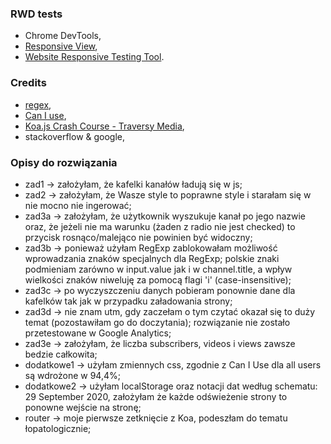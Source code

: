 ### RWD tests
* Chrome DevTools,
* [Responsive View](http://responsiv.eu/),
* [Website Responsive Testing Tool](http://responsivetesttool.com/).

### Credits
* [regex](https://regex101.com/),
* [Can I use](https://www.caniuse.com/),
* [Koa.js Crash Course - Traversy Media](https://www.youtube.com/watch?v=z84uTk5zmak),
* stackoverflow & google,

### Opisy do rozwiązania
* zad1 -> założyłam, że kafelki kanałów ładują się w js;
* zad2 -> założyłam, że Wasze style to poprawne style i starałam się w nie mocno nie ingerować;
* zad3a -> założyłam, że użytkownik wyszukuje kanał po jego nazwie oraz, że jeżeli nie ma warunku (żaden z radio nie jest checked) to przycisk rosnąco/malejąco nie powinien być widoczny;
* zad3b -> ponieważ użyłam RegExp zablokowałam możliwość wprowadzania znaków specjalnych dla RegExp; polskie znaki podmieniam zarówno w input.value jak i w channel.title, a wpływ wielkości znaków niweluję za pomocą flagi 'i' (case-insensitive);
* zad3c -> po wyczyszczeniu danych pobieram ponownie dane dla kafelków tak jak w przypadku załadowania strony; 
* zad3d -> nie znam utm, gdy zaczełam o tym czytać okazał się to duży temat (pozostawiłam go do doczytania); rozwiązanie nie zostało przetestowane w Google Analytics; 
* zad3e -> założyłam, że liczba subscribers, videos i views zawsze bedzie całkowita;
* dodatkowe1 -> użyłam zmiennych css, zgodnie z Can I Use dla all users są wdrożone w 94,4%;
* dodatkowe2 -> użyłam localStorage oraz notacji dat według schematu: 29 September 2020, założyłam że każde odświeżenie strony to ponowne wejście na stronę;
* router -> moje pierwsze zetknięcie z Koa, podeszłam do tematu łopatologicznie;